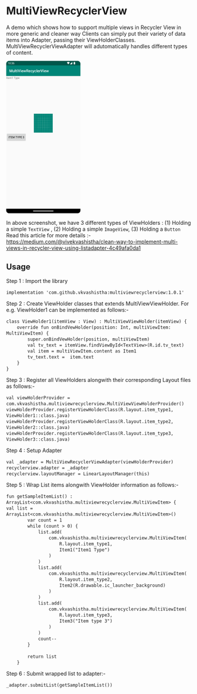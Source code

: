 # MultiViewRecyclerView
A demo which shows how to support multiple views in Recycler View in more generic and cleaner way
Clients can simply put their variety of data items into Adapter, passing their ViewHolderClasses. MultiViewRecyclerViewAdapter will adutomatically handles different types of content.

<img src="./screenshot.png" alt="MultiviewRecyclerView is holding 3 different types of ViewHolders" width="200"/>

In above screenshot, we have 3 different types of ViewHolders : (1) Holding a simple `TextView` , (2) Holding a simple `ImageView`, (3) Holding a `Button`
Read this article for more details :- https://medium.com/@vivekvashistha/clean-way-to-implement-multi-views-in-recycler-view-using-listadapter-4c49afa0da1

## Usage
Step 1 : Import the library
```
implementation 'com.github.vkvashistha:multiviewrecyclerview:1.0.1'
```

Step 2 : Create ViewHolder classes that extends MultiViewViewHolder. For e.g. ViewHolder1 can be implemented as follows:-
```
class ViewHolder1(itemView : View) : MultiViewViewHolder(itemView) {
    override fun onBindVewHolder(position: Int, multiViewItem: MultiViewItem) {
        super.onBindVewHolder(position, multiViewItem)
        val tv_text = itemView.findViewById<TextView>(R.id.tv_text)
        val item = multiViewItem.content as Item1
        tv_text.text =  item.text
    }
}
```
Step 3 : Register all ViewHolders alongwith their corresponding Layout files as follows:-
```
val viewHolderProvider =
com.vkvashistha.multiviewrecyclerview.MultiViewViewHolderProvider()
viewHolderProvider.registerViewHolderClass(R.layout.item_type1, ViewHolder1::class.java)
viewHolderProvider.registerViewHolderClass(R.layout.item_type2, ViewHolder2::class.java)
viewHolderProvider.registerViewHolderClass(R.layout.item_type3, ViewHolder3::class.java)
```
Step 4 : Setup Adapter
```
val _adapter = MultiViewRecyclerViewAdapter(viewHolderProvider)
recyclerview.adapter = _adapter
recyclerview.layoutManager = LinearLayoutManager(this)
```

Step 5 : Wrap List items alongwith ViewHolder information as follows:-
```
fun getSampleItemList() : ArrayList<com.vkvashistha.multiviewrecyclerview.MultiViewItem> {
val list = ArrayList<com.vkvashistha.multiviewrecyclerview.MultiViewItem>()
        var count = 1
        while (count > 0) {
            list.add(
                com.vkvashistha.multiviewrecyclerview.MultiViewItem(
                    R.layout.item_type1,
                    Item1("Item1 Type")
                )
            )
            list.add(
                com.vkvashistha.multiviewrecyclerview.MultiViewItem(
                    R.layout.item_type2,
                    Item2(R.drawable.ic_launcher_background)
                )
            )
            list.add(
                com.vkvashistha.multiviewrecyclerview.MultiViewItem(
                    R.layout.item_type3,
                    Item3("Item type 3")
                )
            )
            count--
        }

        return list
    }
```

Step 6 : Submit wrapped list to adapter:-
```
_adapter.submitList(getSampleItemList())
```